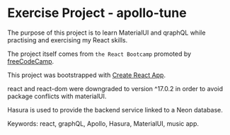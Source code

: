# Exercise Project - apollo-tune

The purpose of this project is to learn MaterialUI and qraphQL while practising and exercising my React skills.

The project itself comes from `the React Bootcamp` promoted by [freeCodeCamp](https://www.freecodecamp.org/news/how-to-learn-react-in-2023/).

This project was bootstrapped with [Create React App](https://github.com/facebook/create-react-app).

react and react-dom were downgraded to version ^17.0.2 in order to avoid package conflicts with materialUI.

Hasura is used to provide the backend service linked to a Neon database.

Keywords: react, graphQL, Apollo, Hasura, MaterialUI, music app.
